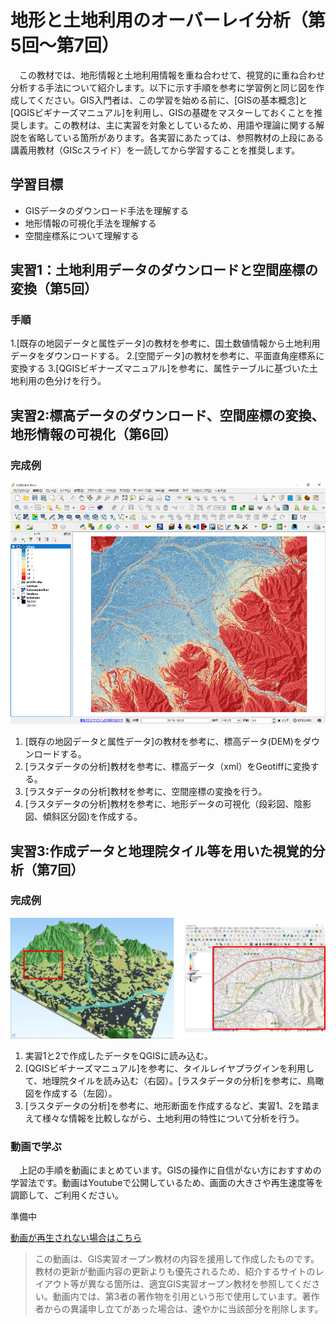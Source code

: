 # 地形と土地利用のオーバーレイ分析（第5回～第7回）
　この教材では、地形情報と土地利用情報を重ね合わせて、視覚的に重ね合わせ分析する手法について紹介します。以下に示す手順を参考に学習例と同じ図を作成してください。GIS入門者は、この学習を始める前に、[GISの基本概念]と[QGISビギナーズマニュアル]を利用し、GISの基礎をマスターしておくことを推奨します。この教材は、主に実習を対象としているため、用語や理論に関する解説を省略している箇所があります。各実習にあたっては、参照教材の上段にある講義用教材（GIScスライド）を一読してから学習することを推奨します。

## 学習目標
- GISデータのダウンロード手法を理解する
- 地形情報の可視化手法を理解する
- 空間座標系について理解する

## 実習1：土地利用データのダウンロードと空間座標の変換（第5回）

### 手順
1.[既存の地図データと属性データ]の教材を参考に、国土数値情報から土地利用データをダウンロードする。
2.[空間データ]の教材を参考に、平面直角座標系に変換する
3.[QGISビギナーズマニュアル]を参考に、属性テーブルに基づいた土地利用の色分けを行う。

## 実習2:標高データのダウンロード、空間座標の変換、地形情報の可視化（第6回）

### 完成例
![傾斜区分図](./img/landuse2.png)

1. [既存の地図データと属性データ]の教材を参考に、標高データ(DEM)をダウンロードする。
2. [ラスタデータの分析]教材を参考に、標高データ（xml）をGeotiffに変換する。
3. [ラスタデータの分析]教材を参考に、空間座標の変換を行う。
4. [ラスタデータの分析]教材を参考に、地形データの可視化（段彩図、陰影図、傾斜区分図)を作成する。

## 実習3:作成データと地理院タイル等を用いた視覚的分析（第7回）

### 完成例
![衛星](./img/landuse3.png)

1. 実習1と2で作成したデータをQGISに読み込む。
2. [QGISビギナーズマニュアル]を参考に、タイルレイヤプラグインを利用して、地理院タイルを読み込む（右図）。[ラスタデータの分析]を参考に、鳥瞰図を作成する（左図）。
3. [ラスタデータの分析]を参考に、地形断面を作成するなど、実習1、2を踏まえて様々な情報を比較しながら、土地利用の特性について分析を行う。


### 動画で学ぶ
　上記の手順を動画にまとめています。GISの操作に自信がない方におすすめの学習法です。動画はYoutubeで公開しているため、画面の大きさや再生速度等を調節して、ご利用ください。

準備中

[動画が再生されない場合はこちら]()
> この動画は、GIS実習オープン教材の内容を援用して作成したものです。教材の更新が動画内容の更新よりも優先されるため、紹介するサイトのレイアウト等が異なる箇所は、適宜GIS実習オープン教材を参照してください。動画内では、第3者の著作物を引用という形で使用しています。著作者からの異議申し立てがあった場合は、速やかに当該部分を削除します。
